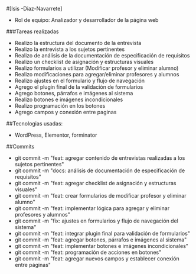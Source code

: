 #[Isis -Diaz-Navarrete]
- Rol de equipo: Analizador y desarrollador de la página web

###Tareas realizadas
- Realizo la estructura del documento de la entrevista
- Realizo la entrevista a los sujetos pertinentes
- Realizo de análisis de la documentación de especificación de requisitos
- Realizo un checklist de asignación y estructuras visuales
- Realizo formularios a utilizar (Modificar profesor y eliminar alumno)
- Realizo modificaciones para agregar/eliminar profesores y alumnos
- Realizo ajustes en el formulario y flujo de navegación
- Agrego el plugin final de la validación de formularios
- Agrego botones, párrafos e imágenes al sistema
- Realizo botones e imágenes incondicionales
- Realizo programación en los botones
- Agrego campos y conexión entre paginas

##Tecnologias usadas: 
- WordPress, Elementor, forminator

##Commits
- git commit -m "feat: agregar contenido de entrevistas realizadas a los sujetos pertinentes"
- git commit -m "docs: análisis de documentación de especificación de requisitos"
- git commit -m "feat: agregar checklist de asignación y estructuras visuales"
- git commit -m "feat: crear formularios de modificar profesor y eliminar alumno"
- git commit -m "feat: implementar lógica para agregar y eliminar profesores y alumnos"
- git commit -m "fix: ajustes en formularios y flujo de navegación del sistema"
- git commit -m "feat: integrar plugin final para validación de formularios"
- git commit -m "feat: agregar botones, párrafos e imágenes al sistema"
- git commit -m "feat: implementar botones e imágenes incondicionales"
- git commit -m "feat: programación de acciones en botones"
- git commit -m "feat: agregar nuevos campos y establecer conexión entre páginas"
